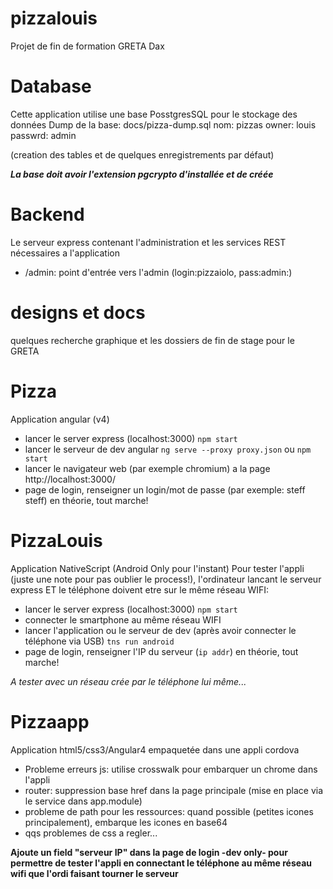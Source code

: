# pizzalouis
Projet de fin de formation GRETA Dax

# Database
Cette application utilise une base PosstgresSQL pour le stockage des données
Dump de la base: docs/pizza-dump.sql
nom: pizzas
owner: louis
passwrd: admin

(creation des tables et de quelques enregistrements par défaut)

***La base doit avoir l'extension pgcrypto d'installée et de créée***

# Backend
Le serveur express contenant l'administration et les services REST nécessaires a l'application
* /admin: point d'entrée vers l'admin (login:pizzaiolo, pass:admin:)

# designs et docs
quelques recherche graphique et les dossiers de fin de stage pour le GRETA

# Pizza
Application angular (v4)
* lancer le server express (localhost:3000)
`npm start`
* lancer le serveur de dev angular 
`ng serve --proxy proxy.json` ou `npm start`
* lancer le navigateur web (par exemple chromium) a la page http://localhost:3000/
* page de login, renseigner un login/mot de passe (par exemple: steff steff)
en théorie, tout marche!

# PizzaLouis
Application NativeScript (Android Only pour l'instant)
Pour tester l'appli (juste une note pour pas oublier le process!), l'ordinateur lancant le serveur express ET le téléphone doivent etre sur le même réseau WIFI:
* lancer le server express (localhost:3000)
`npm start`
* connecter le smartphone au même réseau WIFI
* lancer l'application ou le serveur de dev (après avoir connecter le téléphone via USB)
`tns run android`
* page de login, renseigner l'IP du serveur (`ip addr`)
en théorie, tout marche!

*A tester avec un réseau crée par le téléphone lui même...*

# Pizzaapp
Application html5/css3/Angular4 empaquetée dans une appli cordova
* Probleme erreurs js: utilise crosswalk pour embarquer un chrome dans l'appli
* router: suppression base href dans la page principale (mise en place via le service dans app.module)
* probleme de path pour les ressources: quand possible (petites icones principalement), embarque les icones en base64
* qqs problemes de css a regler...

**Ajoute un field "serveur IP" dans la  page de login -dev only- pour permettre de tester l'appli en connectant le
téléphone au même réseau wifi que l'ordi faisant tourner le serveur**
